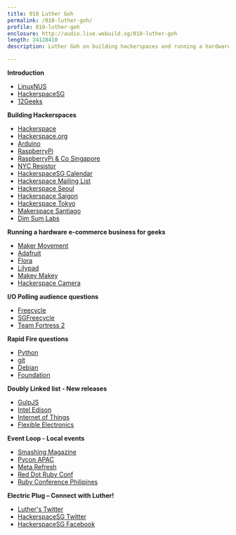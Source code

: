 ```yaml
---
title: 010 Luther Goh
permalink: /010-luther-goh/
profile: 010-luther-goh
enclosure: http://audio.live.webuild.sg/010-luther-goh
length: 24128410
description: Luther Goh on building hackerspaces and running a hardware e-commerce business for geeks.

---
```


**Introduction**

- [LinuxNUS](http://nushackers.org/)
- [HackerspaceSG](http://hackerspace.sg)
- [12Geeks](http://12geeks.com/shop/)

**Building Hackerspaces**

- [Hackerspace](http://en.wikipedia.org/wiki/Hackerspace)
- [Hackerspace.org](http://hackerspaces.org/wiki/)
- [Arduino](http://arduino.cc)
- [RaspberryPi](http://raspberrypi.org)
- [RaspberryPi & Co Singapore](https://www.facebook.com/groups/raspberrypisingapore/)
- [NYC Resistor](http://www.nycresistor.com/)
- [HackerspaceSG Calendar](http://hackerspace.sg/calendar/)
- [Hackerspace Mailing List](https://groups.google.com/forum/#!topic/hackerspacesg/)
- [Hackerspace Seoul](http://hackerspaceseoul.com)
- [Hackerspace Saigon](http://hackspace.vn/)
- [Hackerspace Tokyo](http://www.tokyohackerspace.org/)
- [Makerspace Santiago](http://stgomakerspace.com/)
- [Dim Sum Labs](http://dimsumlabs.com/)

**Running a hardware e-commerce business for geeks**

- [Maker Movement](http://en.wikipedia.org/wiki/Maker_culture)
- [Adafruit](http://www.adafruit.com/)
- [Flora](http://www.adafruit.com/flora)
- [Lilypad](http://arduino.cc/en/Main/arduinoBoardLilyPad)
- [Makey Makey](http://www.makeymakey.com/)
- [Hackerspace Camera](http://cam.hackerspace.sg/pi)

**I/O Polling audience questions**

- [Freecycle](https://www.freecycle.org/)
- [SGFreecycle](http://sgfreecycle.org/)
- [Team Fortress 2](http://www.teamfortress.com/)

**Rapid Fire questions**

- [Python](http://www.python.org/)
- [git](http://git-scm.org)
- [Debian](http://www.debian.org/)
- [Foundation](http://foundation.zurb.com/)

**Doubly Linked list - New releases**

- [GulpJS](http://gulpjs.com/)
- [Intel Edison](http://www.intel.com/content/www/us/en/do-it-yourself/edison.html)
- [Internet of Things](http://en.wikipedia.org/wiki/Internet_of_Things)
- [Flexible Electronics](http://en.wikipedia.org/wiki/Flexible_electronics)

**Event Loop - Local events**

- [Smashing Magazine](http://www.smashingmagazine.com/2013/12/31/desktop-wallpaper-calendar-january-2014/)
- [Pycon APAC](http://tw.pycon.org/2014apac/en/)
- [Meta Refresh](https://metarefresh.in/2014/)
- [Red Dot Ruby Conf](http://rubyconf.ph/)
- [Ruby Conference Philipines](http://reddotrubyconf.com/)

**Electric Plug  – Connect with Luther!**

- [Luther's Twitter](https://www.twitter.com/elfgoh)
- [HackerspaceSG Twitter](https://www.twitter.com/hacperspacesg)
- [HackerspaceSG Facebook](https://www.facebook.com/groups/hackerspacesg/)
